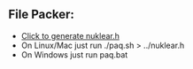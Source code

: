File Packer:
------------
- [Click to generate nuklear.h](http://apoorvaj.io/single-header-packer.html?macro=NK&pre=https://raw.githubusercontent.com/vurtun/nuklear/master/src/HEADER&pub=https://raw.githubusercontent.com/vurtun/nuklear/master/src/nuklear.h&priv=https://raw.githubusercontent.com/vurtun/nuklear/master/src/nuklear_internal.h&priv=https://raw.githubusercontent.com/vurtun/nuklear/master/src/nuklear_math.c&priv=https://raw.githubusercontent.com/vurtun/nuklear/master/src/nuklear_util.c&priv=https://raw.githubusercontent.com/vurtun/nuklear/master/src/nuklear_color.c&priv=https://raw.githubusercontent.com/vurtun/nuklear/master/src/nuklear_utf8.c&priv=https://raw.githubusercontent.com/vurtun/nuklear/master/src/nuklear_buffer.c&priv=https://raw.githubusercontent.com/vurtun/nuklear/master/src/nuklear_string.c&priv=https://raw.githubusercontent.com/vurtun/nuklear/master/src/nuklear_draw.c&priv=https://raw.githubusercontent.com/vurtun/nuklear/master/src/nuklear_vertex.c&priv=https://raw.githubusercontent.com/vurtun/nuklear/master/src/nuklear_font.c&priv=https://raw.githubusercontent.com/vurtun/nuklear/master/src/nuklear_input.c&priv=https://raw.githubusercontent.com/vurtun/nuklear/master/src/nuklear_style.c&priv=https://raw.githubusercontent.com/vurtun/nuklear/master/src/nuklear_context.c&priv=https://raw.githubusercontent.com/vurtun/nuklear/master/src/nuklear_pool.c&priv=https://raw.githubusercontent.com/vurtun/nuklear/master/src/nuklear_page_element.c&priv=https://raw.githubusercontent.com/vurtun/nuklear/master/src/nuklear_table.c&priv=https://raw.githubusercontent.com/vurtun/nuklear/master/src/nuklear_panel.c&priv=https://raw.githubusercontent.com/vurtun/nuklear/master/src/nuklear_window.c&priv=https://raw.githubusercontent.com/vurtun/nuklear/master/src/nuklear_popup.c&priv=https://raw.githubusercontent.com/vurtun/nuklear/master/src/nuklear_contextual.c&priv=https://raw.githubusercontent.com/vurtun/nuklear/master/src/nuklear_menu.c&priv=https://raw.githubusercontent.com/vurtun/nuklear/master/src/nuklear_layout.c&priv=https://raw.githubusercontent.com/vurtun/nuklear/master/src/nuklear_tree.c&priv=https://raw.githubusercontent.com/vurtun/nuklear/master/src/nuklear_group.c&priv=https://raw.githubusercontent.com/vurtun/nuklear/master/src/nuklear_list_view.c&priv=https://raw.githubusercontent.com/vurtun/nuklear/master/src/nuklear_widget.c&priv=https://raw.githubusercontent.com/vurtun/nuklear/master/src/nuklear_text.c&priv=https://raw.githubusercontent.com/vurtun/nuklear/master/src/nuklear_image.c&priv=https://raw.githubusercontent.com/vurtun/nuklear/master/src/nuklear_button.c&priv=https://raw.githubusercontent.com/vurtun/nuklear/master/src/nuklear_toggle.c&priv=https://raw.githubusercontent.com/vurtun/nuklear/master/src/nuklear_selectable.c&priv=https://raw.githubusercontent.com/vurtun/nuklear/master/src/nuklear_slider.c&priv=https://raw.githubusercontent.com/vurtun/nuklear/master/src/nuklear_progress.c&priv=https://raw.githubusercontent.com/vurtun/nuklear/master/src/nuklear_scrollbar.c&priv=https://raw.githubusercontent.com/vurtun/nuklear/master/src/nuklear_text_editor.c&priv=https://raw.githubusercontent.com/vurtun/nuklear/master/src/nuklear_edit.c&priv=https://raw.githubusercontent.com/vurtun/nuklear/master/src/nuklear_property.c&priv=https://raw.githubusercontent.com/vurtun/nuklear/master/src/nuklear_chart.c&priv=https://raw.githubusercontent.com/vurtun/nuklear/master/src/nuklear_color_picker.c&priv=https://raw.githubusercontent.com/vurtun/nuklear/master/src/nuklear_combo.c&priv=https://raw.githubusercontent.com/vurtun/nuklear/master/src/nuklear_tooltip.c&post=https://raw.githubusercontent.com/vurtun/nuklear/master/src/LICENSE&post=https://raw.githubusercontent.com/vurtun/nuklear/master/src/CHANGELOG&post=https://raw.githubusercontent.com/vurtun/nuklear/master/src/CREDITS)
- On Linux/Mac just run ./paq.sh > ../nuklear.h
- On Windows just run paq.bat
